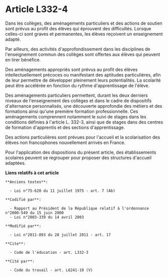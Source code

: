 # Article L332-4

Dans les collèges, des aménagements particuliers et des actions de soutien sont prévus au profit des élèves qui éprouvent des
difficultés. Lorsque celles-ci sont graves et permanentes, les élèves reçoivent un enseignement adapté. 

Par ailleurs, des activités d'approfondissement dans les disciplines de l'enseignement commun des collèges sont offertes aux
élèves qui peuvent en tirer bénéfice. 

Des aménagements appropriés sont prévus au profit des élèves intellectuellement précoces ou manifestant des aptitudes
particulières, afin de leur permettre de développer pleinement leurs potentialités. La scolarité peut être accélérée en
fonction du rythme d'apprentissage de l'élève. 

Des aménagements particuliers permettent, durant les deux derniers niveaux de l'enseignement des collèges et dans le cadre de
dispositifs d'alternance personnalisés, une découverte approfondie des métiers et des formations ainsi qu'une première
formation professionnelle. Ces aménagements comprennent notamment le suivi de stages dans les conditions définies à l'article
L. 332-3, ainsi que de stages dans des centres de formation d'apprentis et des sections d'apprentissage. 

Des actions particulières sont prévues pour l'accueil et la scolarisation des élèves non francophones nouvellement arrivés en
France. 

Pour l'application des dispositions du présent article, des établissements scolaires peuvent se regrouper pour proposer des
structures d'accueil adaptées.

**Liens relatifs à cet article**

	**Anciens textes**:

	  - Loi n°75-620 du 11 juillet 1975 - art. 7 (Ab)

	**Codifié par**:

	  - Rapport au Président de la République relatif à l'ordonnance n°2000-549 du 15 juin 2000
	  - Loi n°2003-339 du 14 avril 2003

	**Modifié par**:

	  - Loi n°2011-893 du 28 juillet 2011 - art. 17

	**Cite**:

	  - Code de l'éducation - art. L332-3

	**Cité par**:

	  - Code du travail - art. L6241-10 (V)
